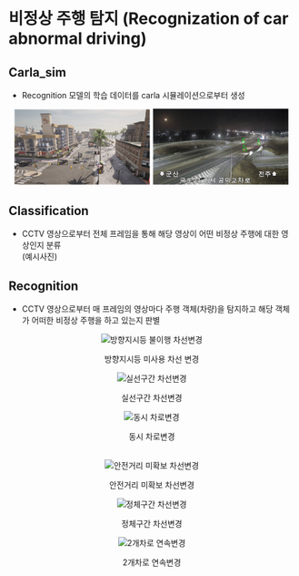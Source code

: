 # 비정상 주행 탐지 (Recognization of car abnormal driving)

## Carla_sim
- Recognition 모델의 학습 데이터를 carla 시뮬레이션으로부터 생성  

<div align="center" style="width:image width px;">
  <img  src="carla_sim/assets/sim_data.png" width=240 alt="방향지시등 불이행 차선변경">
  <img  src="carla_sim/assets/real_data.png" width=240 alt="실선구간 차선변경">
</div>


## Classification
- CCTV 영상으로부터 전체 프레임을 통해 해당 영상이 어떤 비정상 주행에 대한 영상인지 분류  
(예시사진)

## Recognition
- CCTV 영상으로부터 매 프레임의 영상마다 주행 객체(차량)을 탐지하고 해당 객체가 어떠한 비정상 주행을 하고 있는지 판별  

<div align="center" style="width:image width px;">
  <img  src="examples\방향지시등불이행차선변경.gif" width=320 alt="방향지시등 불이행 차선변경">
  <p>방향지시등 미사용 차선 변경</p>
  <img  src="examples\실선구간차선변경.gif" width=320 alt="실선구간 차선변경">
  <p>실선구간 차선변경</p>
  <img  src="examples\동시차로변경.gif" width=320 alt="동시 차로변경">
  <p>동시 차로변경</p>
</div>
<br/>

<div align="center" style="width:image width px;">
  <img  src="examples\안전거리미확보차선변경.gif" width=320 alt="안전거리 미확보 차선변경">
  <p>안전거리 미확보 차선변경</p>
  <img  src="examples\정체구간차선변경.gif" width=320 alt="정체구간 차선변경">
  <p>정체구간 차선변경</p>
  <img  src="examples\2개차로연속변경.gif" width=320 alt="2개차로 연속변경">
  <p>2개차로 연속변경</p>
</div>
<br/>